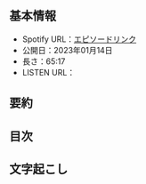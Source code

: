 ## **基本情報**

- Spotify URL：[エピソードリンク](https://open.spotify.com/episode/53kVOB4sMOz3FtqFKUq0Vn?si=fba729335ed049f7)
- 公開日：2023年01月14日
- 長さ：65:17
- LISTEN URL：

## **要約**



## **目次**


## **文字起こし**


